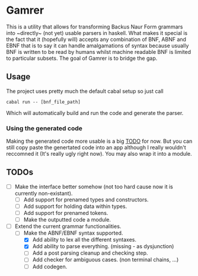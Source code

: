 # Gamrer
This is a utility that allows for transforming Backus Naur Form
grammars into ~directly~ (not yet) usable parsers in haskell.
What makes it special is the fact that it (hopefully will) accepts
any combination of BNF, ABNF and EBNF that is to say it can handle
amalgamations of syntax because usually BNF is written to be read
by humans whilst machine readable BNF is limited to particular subsets.
The goal of Gamrer is to bridge the gap.

## Usage
The project uses pretty much the default cabal setup so just call
```
cabal run -- [bnf_file_path]
```
Which will automatically build and run the code and generate the
parser.

### Using the generated code
Making the generated code more usable is a big [TODO](#todos) for now.
But you can still copy paste the genertated code into an app
although I really wouldn't reccomned it (It's really ugly
right now).
You may also wrap it into a module.

## TODOs
- [ ] Make the interface better somehow (not too hard cause now it is currently non-existant).
  - [ ] Add support for prenamed types and constructors.
  - [ ] Add support for holding data within types.
  - [ ] Add support for prenamed tokens.
  - [ ] Make the outputted code a module.
- [ ] Extend the current grammar functionalities.
  - [ ] Make the ABNF/EBNF syntax supported.
    - [X] Add ability to lex all the different syntaxes.
    - [X] Add ability to parse everything. (missing - as dysjunction)
    - [ ] Add a post parsing cleanup and checking step.
    - [ ] Add checker for ambiguous cases. (non terminal chains, ...)
    - [ ] Add codegen.
